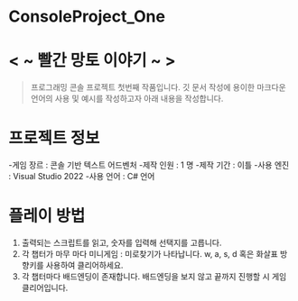 # ConsoleProject_One

 <  ~ 빨간 망토 이야기 ~  >
 =============
 >프로그래밍 콘솔 프로젝트 첫번째 작품입니다. 깃 문서 작성에 용이한 마크다운 언어의 사용 및 예시를 작성하고자 아래 내용을 작성합니다.


프로젝트 정보
=============
-게임 장르 : 콘솔 기반 텍스트 어드벤처
-제작 인원 : 1 명
-제작 기간 : 이틀
-사용 엔진 : Visual Studio 2022
-사용 언어 : C# 언어



플레이 방법
=============
1. 출력되는 스크립트를 읽고, 숫자를 입력해 선택지를 고릅니다.
2. 각 챕터가 마무 마다 미니게임 : 미로찾기가 나타납니다. w, a, s, d 혹은 화살표 방향키를 사용하여 클리어하세요.
4. 각 챕터마다 배드엔딩이 존재합니다. 배드엔딩을 보지 않고 끝까지 진행할 시 게임 클리어입니다.




